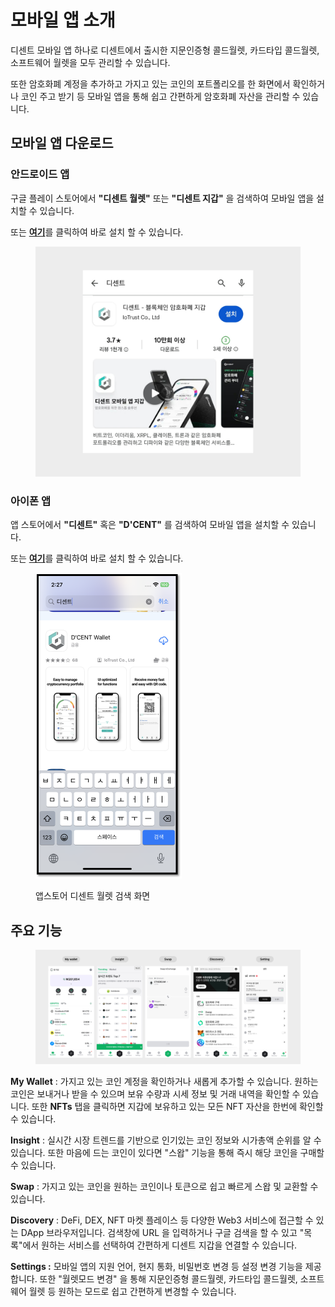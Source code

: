 # 모바일 앱 소개

디센트 모바일 앱 하나로 디센트에서 출시한 지문인증형 콜드월렛, 카드타입 콜드월렛, 소프트웨어 월렛을 모두 관리할 수 있습니다.&#x20;

또한 암호화폐 계정을 추가하고 가지고 있는 코인의 포트폴리오를 한 화면에서 확인하거나 코인 주고 받기 등 모바일 앱을 통해 쉽고 간편하게 암호화폐 자산을 관리할 수 있습니다.

## 모바일 앱 다운로드

### 안드로이드 앱 <a href="#android" id="android"></a>

구글 플레이 스토어에서 **"디센트 월렛"** 또는 **"디센트 지갑"** 을 검색하여 모바일 앱을 설치할 수 있습니다.

또는 [**여기**](https://play.google.com/store/apps/details?id=com.kr.iotrust.dcent.wallet)를 클릭하여 바로 설치 할 수 있습니다.

<figure><img src="../.gitbook/assets/8 (3).jpg" alt=""><figcaption></figcaption></figure>

### 아이폰 앱 <a href="#iphone" id="iphone"></a>

앱 스토어에서 **"디센트"** 혹은 **"D'CENT"** 를 검색하여 모바일 앱을 설치할 수 있습니다.

또는 [**여기**](https://apps.apple.com/kr/app/dcent-hardware-wallet/id1447206611)를 클릭하여 바로 설치 할 수 있습니다.

<div align="left"><figure><img src="../.gitbook/assets/아이폰.png" alt="" width="234"><figcaption><p>앱스토어 디센트 월렛 검색 화면</p></figcaption></figure></div>

## 주요 기능

<figure><img src="../.gitbook/assets/1 (27).jpg" alt=""><figcaption></figcaption></figure>

**My Wallet** : 가지고 있는 코인 계정을 확인하거나 새롭게 추가할 수 있습니다. 원하는 코인은 보내거나 받을 수 있으며 보유 수량과 시세 정보 및 거래 내역을 확인할 수 있습니다. 또한 **NFTs** 탭을 클릭하면 지갑에 보유하고 있는 모든 NFT 자산을 한번에 확인할 수 있습니다.

**Insight** : 실시간 시장 트렌드를 기반으로 인기있는 코인 정보와 시가총액 순위를 알 수 있습니다. 또한 마음에 드는 코인이 있다면 "스왑" 기능을 통해 즉시 해당 코인을 구매할 수 있습니다.

**Swap** : 가지고 있는 코인을 원하는 코인이나 토큰으로 쉽고 빠르게 스왑 및 교환할 수 있습니다.

**Discovery** : DeFi, DEX, NFT 마켓 플레이스 등 다양한 Web3 서비스에 접근할 수 있는 DApp 브라우저입니다. 검색창에 URL 을 입력하거나 구글 검색을 할 수 있고 "목록"에서 원하는 서비스를 선택하여 간편하게 디센트 지갑을 연결할 수 있습니다.

**Settings :** 모바일 앱의 지원 언어, 현지 통화, 비밀번호 변경 등 설정 변경 기능을 제공합니다. 또한 "월렛모드 변경" 을 통해 지문인증형 콜드월렛, 카드타입 콜드월렛, 소프트웨어 월렛 등 원하는 모드로 쉽고 간편하게 변경할 수 있습니다.
